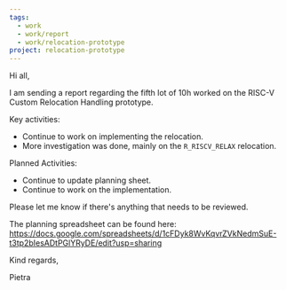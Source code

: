 ```yaml
---
tags:
  - work
  - work/report
  - work/relocation-prototype
project: relocation-prototype
---
```

Hi all,

I am sending a report regarding the fifth lot of 10h worked on the RISC-V
Custom Relocation Handling prototype.

Key activities:
* Continue to work on implementing the relocation.
* More investigation was done, mainly on the `R_RISCV_RELAX` relocation.

Planned Activities:
* Continue to update planning sheet.
* Continue to work on the implementation.

Please let me know if there's anything that needs to be reviewed.

The planning spreadsheet can be found here:
https://docs.google.com/spreadsheets/d/1cFDyk8WvKqvrZVkNedmSuE-t3tp2bIesADtPGlYRyDE/edit?usp=sharing

Kind regards,

Pietra